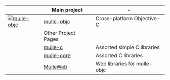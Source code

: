 |                                  |     Main project                              |-|
|---------------------------------------------------|------------------------------|-|
|[![mulle-objc](https://avatars1.githubusercontent.com/u/23309093?s=48&v=4)](https://mulle-objc.github.io/) | [mulle-objc](//mulle-objc.github.io)                   | Cross-platform Objective-C   |
| | Other Project Pages                    
| |[mulle-c](//github.com/mulle-c)                   | Assorted simple C libraries  |
| |[mulle-core](//github.com/mulle-core)             | Assorted C libraries         |
| |[MulleWeb](//github.com/MulleWeb)                 | Web libraries for mulle-objc | 
